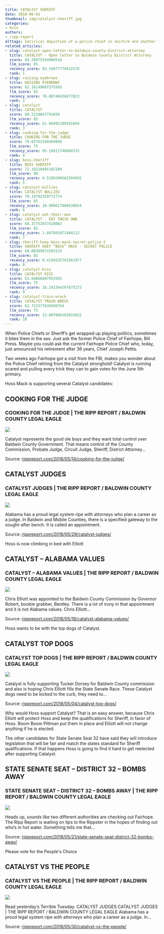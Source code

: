 ```yaml
---
title: CATALYST SHERIFF
date: 2018-06-01
thumbnail: img/catalyst-sheriff.jpg
categories:
- bcso
authors:
- ripp-report
alttags: Satirical depiction of a police chief in uniform and another figure in handcuffs, referencing Fairhope’s recent events and...
related_articles:
- slug: catalyst-open-letter-to-baldwin-county-district-attorney
  title: CATALYST - Open letter to Baldwin County District Attorney
  score: 84.50975554986516
  llm_score: 85
  recency_score: 82.54877774932578
  rank: 1
- slug: raising-eyebrows
  title: RAISING EYEBROWS
  score: 82.16149687375565
  llm_score: 85
  recency_score: 70.80748436877823
  rank: 2
- slug: catalyst
  title: CATALYST
  score: 80.2139847791858
  llm_score: 85
  recency_score: 61.06992389592894
  rank: 3
- slug: cooking-for-the-judge
  title: COOKING FOR THE JUDGE
  score: 79.03762349360866
  llm_score: 75
  recency_score: 95.18811746804333
  rank: 4
- slug: boss-sheriff
  title: BOSS SHERIFF
  score: 72.10218401165189
  llm_score: 90
  recency_score: 0.5109200582594592
  rank: 5
- slug: catalyst-bullies
  title: CATALYST BULLIES
  score: 70.19792359772774
  llm_score: 85
  recency_score: 10.989617988638654
  rank: 6
- slug: catalyst-eat-their-own
  title: CATALYST - EAT THEIR OWN
  score: 68.37752037428082
  llm_score: 85
  recency_score: 1.887601871404123
  rank: 7
- slug: sheriff-huey-boss-mack-secret-police-2
  title: SHERIFF HUEY “BOSS” MACK - SECRET POLICE
  score: 68.08389071583125
  llm_score: 85
  recency_score: 0.4194535791561977
  rank: 8
- slug: catalyst-kiss
  title: CATALYST KISS
  score: 63.64866887953505
  llm_score: 75
  recency_score: 18.243344397675273
  rank: 9
- slug: catalyst-train-wreck
  title: CATALYST TRAIN WRECK
  score: 62.721577636566764
  llm_score: 75
  recency_score: 13.607888182833822
  rank: 10
---
```

When Police Chiefs or Sheriff’s get wrapped up playing politics, sometimes it bites them in the ass. Just ask the former Police Chief of Fairhope, Bill Press. Maybe you could ask the current Fairhope Police Chief who, today, just announced his retirement after 36 years, Chief Joseph Pettis.

Two weeks ago Fairhope got a visit from the FBI, makes you wonder about the Police Chief retiring from the Catalyst stronghold! Catalyst is running scared and pulling every trick they can to gain votes for the June 5th primary.

Hoss Mack is supporting several Catalyst candidates:

<div class="link-preview">

## COOKING FOR THE JUDGE

### COOKING FOR THE JUDGE | THE RIPP REPORT / BALDWIN COUNTY LEGAL EAGLE

![](https://cdn.rippreport.com/wp-content/uploads/2018/05/hoss-mack-fairhope.jpg)

Catalyst represents the good ole boys and they want total control over Baldwin County Government. That means control of the County Commission, Probate Judge, Circuit Judge, Sheriff, District Attorney…

Source: [rippreport.com/2018/05/14/cooking-for-the-judge/](https://rippreport.com/cooking-for-the-judge/)

</div>
<div class="link-preview">

## CATALYST JUDGES

### CATALYST JUDGES | THE RIPP REPORT / BALDWIN COUNTY LEGAL EAGLE

![](https://cdn.rippreport.com/wp-content/uploads/2018/05/judge-thomason-fairhope.jpg)

Alabama has a proud legal system ripe with attorneys who plan a career as a judge. In Baldwin and Mobile Counties, there is a specified gateway to the sought-after bench. It is called an appointment.

Source: [rippreport.com/2018/05/29/catalyst-judges/](https://rippreport.com/catalyst-judges/)

</div>
Hoss is now climbing in bed with Elliott

<div class="link-preview">

## CATALYST – ALABAMA VALUES

### CATALYST – ALABAMA VALUES | THE RIPP REPORT / BALDWIN COUNTY LEGAL EAGLE

![](https://cdn.rippreport.com/wp-content/uploads/2018/05/elliott-mugshot.jpg)

Chris Elliott was appointed to the Baldwin County Commission by Governor Robert, boobie grabber, Bentley. There is a lot of irony in that appointment and it is not Alabama values. Chris Elliott…

Source: [rippreport.com/2018/05/18/catalyst-alabama-values/](https://rippreport.com/catalyst-alabama-values/)

</div>
Hoss wants to be with the top dogs of Catalyst.

<div class="link-preview">

## CATALYST TOP DOGS

### CATALYST TOP DOGS | THE RIPP REPORT / BALDWIN COUNTY LEGAL EAGLE

![](https://cdn.rippreport.com/wp-content/uploads/2018/05/baddogs-1.jpg)

Catalyst is fully supporting Tucker Dorsey for Baldwin County commission and also is hoping Chris Elliott fills the State Senate Race. These Catalyst dogs need to be kicked to the curb, they need to…

Source: [rippreport.com/2018/05/04/catalyst-top-dogs/](https://rippreport.com/catalyst-top-dogs/)

</div>
Why would Hoss support Catalyst? That is an easy answer, because Chris Elliott will protect Hoss and keep the qualifications for Sheriff, in favor of Hoss. Boom Boom Pittman put them in place and Elliott will not change anything if he is elected.

The other candidates for State Senate Seat 32 have said they will introduce legislation that will be fair and match the states standard for Sheriff qualifications. If that happens Hoss is going to find it hard to get reelected after supporting Catalyst.

<div class="link-preview">

## STATE SENATE SEAT – DISTRICT 32 – BOMBS AWAY

### STATE SENATE SEAT – DISTRICT 32 – BOMBS AWAY | THE RIPP REPORT / BALDWIN COUNTY LEGAL EAGLE

![](https://cdn.rippreport.com/wp-content/uploads/2018/05/bombs-away.jpg)

Heads up, sounds like two different authorities are checking out Fairhope. The Ripp Report is waiting on tips to the Rippster in the hopes of finding out who’s in hot water. Something tells me that…

Source: [rippreport.com/2018/05/21/state-senate-seat-district-32-bombs-away/](https://rippreport.com/state-senate-seat-district-32-bombs-away/)

</div>
Please vote for the People's Choice

<div class="link-preview">

## CATALYST VS THE PEOPLE

### CATALYST VS THE PEOPLE | THE RIPP REPORT / BALDWIN COUNTY LEGAL EAGLE

![](https://cdn.rippreport.com/wp-content/uploads/2018/05/cross-out.jpg)

Read yesterday’s Terrible Tuesday. CATALYST JUDGES CATALYST JUDGES | THE RIPP REPORT / BALDWIN COUNTY LEGAL EAGLE Alabama has a proud legal system ripe with attorneys who plan a career as a judge. In…

Source: [rippreport.com/2018/05/30/catalyst-vs-the-people/](https://rippreport.com/catalyst-vs-the-people/)

</div>
